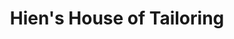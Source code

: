 ---
title: "Hien's House of Tailoring"
url: /manchester/hiens-house-of-tailoring/
shop: Schneiderei
---